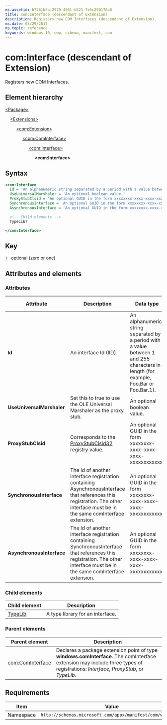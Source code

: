 ```yaml
---
ms.assetid: b7261b8b-2979-4961-b521-7e5c290170a8
title: com:Interface (descendant of Extension)
description: Registers new COM Interfaces (descendant of Extension).
ms.date: 03/29/2017
ms.topic: reference
keywords: windows 10, uwp, schema, manifest, com
---
```


# com:Interface (descendant of Extension)

Registers new COM Interfaces.

## Element hierarchy

[\<Package\>](element-package.md)

&nbsp;&nbsp;&nbsp;&nbsp;[\<Extensions\>](element-1-extensions.md)

&nbsp;&nbsp;&nbsp;&nbsp; &nbsp;&nbsp;&nbsp;&nbsp;[\<com:Extension\>](element-com-extension.md)

&nbsp;&nbsp;&nbsp;&nbsp; &nbsp;&nbsp;&nbsp;&nbsp; &nbsp;&nbsp;&nbsp;&nbsp;[\<com:ComInterface\>](element-com-package-cominterface.md)

&nbsp;&nbsp;&nbsp;&nbsp; &nbsp;&nbsp;&nbsp;&nbsp; &nbsp;&nbsp;&nbsp;&nbsp; &nbsp;&nbsp;&nbsp;&nbsp;[\<com:Interface\>](element-com-package-interface.md)

&nbsp;&nbsp;&nbsp;&nbsp; &nbsp;&nbsp;&nbsp;&nbsp; &nbsp;&nbsp;&nbsp;&nbsp; &nbsp;&nbsp;&nbsp;&nbsp; &nbsp;&nbsp;&nbsp;&nbsp;**\<com:Interface\>**

## Syntax

```xml
<com:Interface
  Id = 'An alphanumeric string separated by a period with a value between 1 and 255 characters in length (for example, Foo.Bar or Foo.Bar.1).'
  UseUniversalMarshaler = 'An optional boolean value.'
  ProxyStubClsid = 'An optional GUID in the form xxxxxxxx-xxxx-xxxx-xxxx-xxxxxxxxxxxx.'
  SynchronousInterface = 'An optional GUID in the form xxxxxxxx-xxxx-xxxx-xxxx-xxxxxxxxxxxx.'
  AsynchronousInterface = 'An optional GUID in the form xxxxxxxx-xxxx-xxxx-xxxx-xxxxxxxxxxxx.'  >

  <!-- Child elements -->
  TypeLib?

</com:Interface>
```

## Key

`?`    optional (zero or one)

## Attributes and elements

### Attributes

| Attribute | Description | Data type | Required | Default value |
|-|-|-|-|-|
| **Id** | An interface Id (IID). | An alphanumeric string separated by a period with a value between 1 and 255 characters in length (for example, Foo.Bar or Foo.Bar.1). | Yes |  |
| **UseUniversalMarshaler** | Set this to true to use the OLE Universal Marshaler as the proxy stub. | An optional boolean value. | No |  |
| **ProxyStubClsid** | Corresponds to the [ProxyStubClsid32](/windows/win32/com/proxystubclsid32) registry value. | An optional GUID in the form xxxxxxxx-xxxx-xxxx-xxxx-xxxxxxxxxxxx. | No |  |
| **SynchronousInterface** | The Id of another interface registration containing AsynchronousInterface that references this registration. The other interface must be in the same comInterface extension. | An optional GUID in the form xxxxxxxx-xxxx-xxxx-xxxx-xxxxxxxxxxxx. | No |  |
| **AsynchronousInterface** | The Id of another interface registration containing SynchronousInterface that references this registration. The other interface must be in the same comInterface extension. | An optional GUID in the form xxxxxxxx-xxxx-xxxx-xxxx-xxxxxxxxxxxx. | No |  |

### Child elements

| Child element | Description |
|-|-|
| [TypeLib](element-com-package-interface-typelib.md) | A type library for an interface. |

### Parent elements

| Parent element | Description |
|-|-|
| [com:ComInterface](element-com-package-cominterface.md) | Declares a package extension point of type **windows.comInterface**. The comInterface extension may include three types of registrations: *Interface*, *ProxyStub*, or *TypeLib*. |

## Requirements

| Item  | Value  |
|--|--|
| Namespace | `http://schemas.microsoft.com/appx/manifest/com/windows10` |
